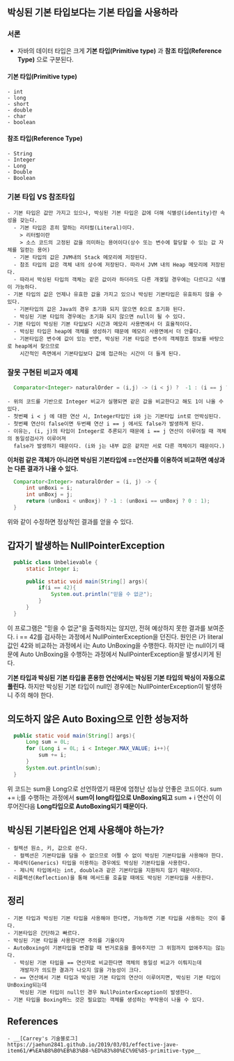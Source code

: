 ## 박싱된 기본 타입보다는 기본 타입을 사용하라
  ### 서론
  - 자바의 데이터 타입은 크게 __기본 타입(Primitive type)__ 과 __참조 타입(Reference Type)__ 으로 구분된다.
  #### 기본 타입(Primitive type)
    - int
    - long
    - short
    - double
    - char
    - boolean

  #### 참조 타입(Reference Type)
    - String
    - Integer
    - Long
    - Double
    - Boolean

  ### 기본 타입 VS 참조타입
    - 기본 타입은 값만 가지고 있으나, 박싱된 기본 타입은 값에 더해 식별성(identity)란 속성을 갖는다.
      - 기본 타입은 흔히 말하는 리터럴(Literal)이다.
        > 리터럴이란 
        > 소스 코드의 고정된 값을 의미하는 용어이다(상수 또는 변수에 할당할 수 있는 값 자체를 일컫는 용어)
      - 기본 타입의 값은 JVM내의 Stack 메모리에 저장된다.
      - 참조 타입의 값은 객체 내의 상수에 저장된다. 따라서 JVM 내의 Heap 메모리에 저장된다.
      - 따라서 박싱된 타입의 객체는 같은 값이라 하더라도 다른 개겣일 경우에는 다르다고 식별이 가능하다.
    - 기본 타입의 값은 언제나 유효한 값을 가지고 있으나 박싱된 기본타입은 유효하지 않을 수 있다.
      - 기본타입의 값은 Java의 경우 초기화 되지 않으면 0으로 초기화 된다.
      - 박싱된 기본 타입의 경우에는 초기화 되지 않으면 null이 될 수 있다.
    - 기본 타입이 박싱된 기본 타입보다 시간과 메모리 사용면에서 더 효율적이다.
      - 박싱된 타입은 heap에 객체를 생성하기 때문에 메모리 사용면에서 더 안좋다.
      - 기본타입은 변수에 값이 있는 반면, 박싱된 기본 타입은 변수의 객체참조 정보를 바탕으로 heap에서 찾으므로
        시간적인 측면에서 기본타입보다 값에 접근하는 시간이 더 들게 된다.

  ### 잘못 구현된 비교자 예제
  ```java
    Comparator<Integer> naturalOrder = (i,j) -> (i < j) ?  -1 : (i == j ? 0 : 1);
  ```
    - 위의 코드를 기반으로 Integer 비교가 실행되면 같은 값을 비교한다고 해도 1이 나올 수 있다.
    - 첫번째 i < j 에 대한 연산 시, Integer타입인 i와 j는 기본타입 int로 언박싱된다.
    - 첫번째 연산이 false이면 두번째 연산 i == j 에서도 false가 발생하게 된다.
    - 이유는, (i, j)의 타입이 Integer로 추론되기 때문에 i == j 연산이 이루어질 때 객체의 동일성검사가 이루어져
      false가 발생하기 때문이다. (i와 j는 내부 값은 같지만 서로 다른 객체이기 때문이다.)

  __이처럼 같은 객체가 아니라면 박싱된 기본타입에 ==연산자를 이용하여 비교하면 예상과는 다른 결과가 나올 수 있다.__

  ```java
    Comparator<Integer> naturalOrder = (i, j) -> {
        int unBoxi = i;
        int unBoxj = j;
        return (unBoxi < unBoxj) ? -1 : (unBoxi == unBoxj ? 0 : 1);
    }
  ```
  위와 같이 수정하면 정상적인 결과를 얻을 수 있다.

  ## 갑자기 발생하는 NullPointerException
  ```java
    public class Unbelievable {
        static Integer i;

        public static void main(String[] args){
            if(i == 42){
                System.out.println("믿을 수 없군");
            }
        }
    }
  ```
  이 프로그램은 "믿을 수 없군"을 출력하지는 않지만, 전혀 예상하지 못한 결과를 보여준다.
  i == 42를 검사하는 과정에서 NullPointerException을 던진다.
  원인은 i가 literal 값인 42와 비교하는 과정에서 i는 Auto UnBoxing을 수행한다.
  하지만 i는 null이기 때문에 Auto UnBoxing을 수행하는 과정에서 NullPointerException을 발생시키게 된다.

  __기본 타입과 박싱된 기본 타입을 혼용한 연산에서는 박싱된 기본 타입의 박싱이 자동으로 풀린다.__
  하지만 박싱된 기본 타입이 null인 경우에는 NullPointerException이 발생하니 주의 해야 한다.

  ## 의도하지 않은 Auto Boxing으로 인한 성능저하
  ```java
    public static void main(String[] args){
        Long sum = 0L;
        for (Long i = 0L; i < Integer.MAX_VALUE; i++){
            sum += i;
        }
        System.out.println(sum);
    }
  ```
  위 코드는 sum을 Long으로 선언하였기 때문에 엄청난 성능상 안좋은 코드이다.
  sum += i;를 수행하는 과정에서 __sum이 long타입으로 UnBoxing되고__ sum + i 연산이 이루어진다음
  __Long타입으로 AutoBoxing되기 때문이다.__

  ## 박싱된 기본타입은 언제 사용해야 하는가?
    - 컬렉션 원소, 키, 값으로 쓴다.
      - 컬렉션은 기본타입을 담을 수 없으므로 어쩔 수 없이 박싱된 기본타입을 사용해야 한다.
    - 제네릭(Generics) 타입을 이용하는 경우에도 박싱된 기본타입을 사용한다.
      - 제니릭 타입에서는 int, double과 같은 기본타입을 지원하지 않기 때문이다.
    - 리플렉션(Reflection)을 통해 메서드를 호출할 때에도 박싱된 기본타입을 사용한다.

  ## 정리
    - 기본 타입과 박싱된 기본 타입을 사용해야 한다면, 가능하면 기본 타입을 사용하는 것이 좋다.
    - 기본타입은 간단하고 빠르다.
    - 박싱된 기본 타입을 사용한다면 주의를 기울이자
    - AutoBoxing이 기본타입을 변경할 때 번거로움을 줄여주지만 그 위험까지 없애주지는 않는다.
      - 박싱된 기본 타입을 == 연산자로 비교한다면 객체의 동일성 비교가 이뤄지는데
        개발자가 의도한 결과가 나오지 않을 가능성이 크다.
      - == 연산에서 기본 타입과 박싱된 기본 타입의 연산이 이루어지면, 박싱된 기본 타입이 UnBoxing되는데
        박싱된 기본 타입이 null인 경우 NullPointerException이 발생한다.
    - 기본 타입을 Boxing하느 것은 필요없는 객체를 생성하는 부작용이 나올 수 있다.


  ## References
    - __[Carrey's 기술블로그] https://jaehun2841.github.io/2019/03/01/effective-jave-item61/#%EA%B8%B0%EB%B3%B8-%ED%83%80%EC%9E%85-primitive-type__
